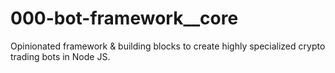 # 000-bot-framework__core
Opinionated framework &amp; building blocks to create highly specialized crypto trading bots in Node JS.

